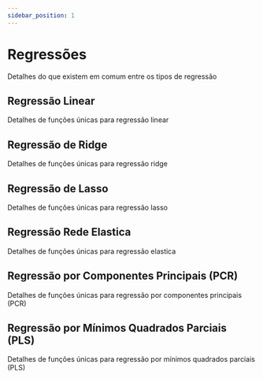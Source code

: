 ```yaml
---
sidebar_position: 1
---
```


# Regressões

Detalhes do que existem em comum entre os tipos de regressão

## Regressão Linear

Detalhes de funções únicas para regressão linear

## Regressão de Ridge

Detalhes de funções únicas para regressão ridge

## Regressão de Lasso

Detalhes de funções únicas para regressão lasso

## Regressão Rede Elastica

Detalhes de funções únicas para regressão elastica

## Regressão por Componentes Principais (PCR)

Detalhes de funções únicas para regressão por componentes principais (PCR)

## Regressão por Mínimos Quadrados Parciais (PLS)

Detalhes de funções únicas para regressão por mínimos quadrados parciais (PLS)